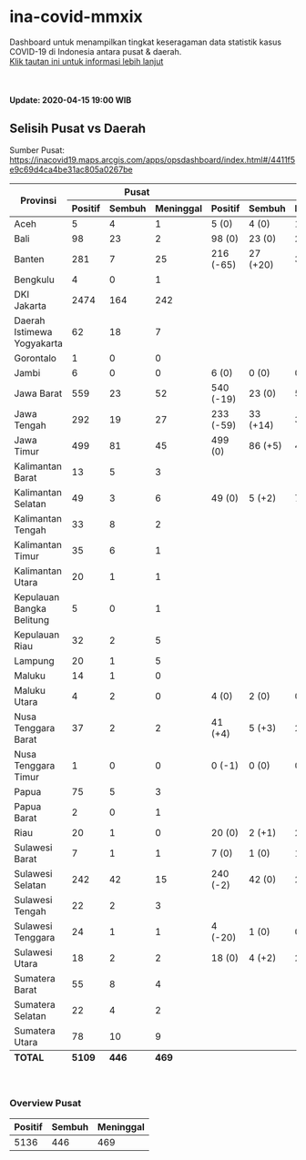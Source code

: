 # ina-covid-mmxix
Dashboard untuk menampilkan tingkat keseragaman data statistik kasus COVID-19 di Indonesia antara pusat & daerah. \
[Klik tautan ini untuk informasi lebih lanjut](INFO.md)

<br>

#### Update: 2020-04-15 19:00 WIB
## Selisih Pusat vs Daerah
Sumber Pusat: https://inacovid19.maps.arcgis.com/apps/opsdashboard/index.html#/4411f5e9c69d4ca4be31ac805a0267be
<table>
    <thead>
        <tr>
            <th rowspan=2 style="text-align:center">Provinsi</th>
            <th colspan=3 style="text-align:center">Pusat</th>
            <th colspan=4 style="text-align:center">Daerah</th>
        </tr>
        <tr>
            <th>Positif</th>
            <th>Sembuh</th>
            <th>Meninggal</th>
            <th>Positif</th>
            <th>Sembuh</th>
            <th>Meninggal</th>
            <th>Sumber</th>
        </tr>
    </thead>
    <tbody>
        <tr><td class="province">Aceh</td><td class="national-positive">5</td><td class="national-recover">4</td><td class="national-dead">1</td><td class="regional-positive">5 <span class="diff-positive">(0)</span></td><td class="regional-recover">4 <span class="diff-recover">(0)</span></td><td class="regional-dead">1 <span class="diff-dead">(0)</span></td><td class="regional-source"><a href="https://covid19.acehprov.go.id">https://covid19.acehprov.go.id</a></td></tr>
        <tr><td class="province">Bali</td><td class="national-positive">98</td><td class="national-recover">23</td><td class="national-dead">2</td><td class="regional-positive">98 <span class="diff-positive">(0)</span></td><td class="regional-recover">23 <span class="diff-recover">(0)</span></td><td class="regional-dead">2 <span class="diff-dead">(0)</span></td><td class="regional-source"><a href="https://infocorona.baliprov.go.id">https://infocorona.baliprov.go.id</a></td></tr>
        <tr><td class="province">Banten</td><td class="national-positive">281</td><td class="national-recover">7</td><td class="national-dead">25</td><td class="regional-positive">216 <span class="diff-positive">(-65)</span></td><td class="regional-recover">27 <span class="diff-recover">(+20)</span></td><td class="regional-dead">36 <span class="diff-dead">(+11)</span></td><td class="regional-source"><a href="https://infocorona.bantenprov.go.id">https://infocorona.bantenprov.go.id</a></td></tr>
        <tr><td class="province">Bengkulu</td><td class="national-positive">4</td><td class="national-recover">0</td><td class="national-dead">1</td><td class="regional-unknown" colspan=4></td></tr>
        <tr><td class="province">DKI Jakarta</td><td class="national-positive">2474</td><td class="national-recover">164</td><td class="national-dead">242</td><td class="regional-unknown" colspan=4></td></tr>
        <tr><td class="province">Daerah Istimewa Yogyakarta</td><td class="national-positive">62</td><td class="national-recover">18</td><td class="national-dead">7</td><td class="regional-unknown" colspan=4></td></tr>
        <tr><td class="province">Gorontalo</td><td class="national-positive">1</td><td class="national-recover">0</td><td class="national-dead">0</td><td class="regional-unknown" colspan=4></td></tr>
        <tr><td class="province">Jambi</td><td class="national-positive">6</td><td class="national-recover">0</td><td class="national-dead">0</td><td class="regional-positive">6 <span class="diff-positive">(0)</span></td><td class="regional-recover">0 <span class="diff-recover">(0)</span></td><td class="regional-dead">0 <span class="diff-dead">(0)</span></td><td class="regional-source"><a href="http://corona.jambiprov.go.id">http://corona.jambiprov.go.id</a></td></tr>
        <tr><td class="province">Jawa Barat</td><td class="national-positive">559</td><td class="national-recover">23</td><td class="national-dead">52</td><td class="regional-positive">540 <span class="diff-positive">(-19)</span></td><td class="regional-recover">23 <span class="diff-recover">(0)</span></td><td class="regional-dead">52 <span class="diff-dead">(0)</span></td><td class="regional-source"><a href="https://pikobar.jabarprov.go.id">https://pikobar.jabarprov.go.id</a></td></tr>
        <tr><td class="province">Jawa Tengah</td><td class="national-positive">292</td><td class="national-recover">19</td><td class="national-dead">27</td><td class="regional-positive">233 <span class="diff-positive">(-59)</span></td><td class="regional-recover">33 <span class="diff-recover">(+14)</span></td><td class="regional-dead">38 <span class="diff-dead">(+11)</span></td><td class="regional-source"><a href="https://corona.jatengprov.go.id">https://corona.jatengprov.go.id</a></td></tr>
        <tr><td class="province">Jawa Timur</td><td class="national-positive">499</td><td class="national-recover">81</td><td class="national-dead">45</td><td class="regional-positive">499 <span class="diff-positive">(0)</span></td><td class="regional-recover">86 <span class="diff-recover">(+5)</span></td><td class="regional-dead">46 <span class="diff-dead">(+1)</span></td><td class="regional-source"><a href="https://infocovid19.jatimprov.go.id">https://infocovid19.jatimprov.go.id</a></td></tr>
        <tr><td class="province">Kalimantan Barat</td><td class="national-positive">13</td><td class="national-recover">5</td><td class="national-dead">3</td><td class="regional-unknown" colspan=4></td></tr>
        <tr><td class="province">Kalimantan Selatan</td><td class="national-positive">49</td><td class="national-recover">3</td><td class="national-dead">6</td><td class="regional-positive">49 <span class="diff-positive">(0)</span></td><td class="regional-recover">5 <span class="diff-recover">(+2)</span></td><td class="regional-dead">7 <span class="diff-dead">(+1)</span></td><td class="regional-source"><a href="https://corona.kalselprov.go.id">https://corona.kalselprov.go.id</a></td></tr>
        <tr><td class="province">Kalimantan Tengah</td><td class="national-positive">33</td><td class="national-recover">8</td><td class="national-dead">2</td><td class="regional-unknown" colspan=4></td></tr>
        <tr><td class="province">Kalimantan Timur</td><td class="national-positive">35</td><td class="national-recover">6</td><td class="national-dead">1</td><td class="regional-unknown" colspan=4></td></tr>
        <tr><td class="province">Kalimantan Utara</td><td class="national-positive">20</td><td class="national-recover">1</td><td class="national-dead">1</td><td class="regional-unknown" colspan=4></td></tr>
        <tr><td class="province">Kepulauan Bangka Belitung</td><td class="national-positive">5</td><td class="national-recover">0</td><td class="national-dead">1</td><td class="regional-unknown" colspan=4></td></tr>
        <tr><td class="province">Kepulauan Riau</td><td class="national-positive">32</td><td class="national-recover">2</td><td class="national-dead">5</td><td class="regional-unknown" colspan=4></td></tr>
        <tr><td class="province">Lampung</td><td class="national-positive">20</td><td class="national-recover">1</td><td class="national-dead">5</td><td class="regional-unknown" colspan=4></td></tr>
        <tr><td class="province">Maluku</td><td class="national-positive">14</td><td class="national-recover">1</td><td class="national-dead">0</td><td class="regional-unknown" colspan=4></td></tr>
        <tr><td class="province">Maluku Utara</td><td class="national-positive">4</td><td class="national-recover">2</td><td class="national-dead">0</td><td class="regional-positive">4 <span class="diff-positive">(0)</span></td><td class="regional-recover">2 <span class="diff-recover">(0)</span></td><td class="regional-dead">0 <span class="diff-dead">(0)</span></td><td class="regional-source"><a href="http://corona.malutprov.go.id">http://corona.malutprov.go.id</a></td></tr>
        <tr><td class="province">Nusa Tenggara Barat</td><td class="national-positive">37</td><td class="national-recover">2</td><td class="national-dead">2</td><td class="regional-positive">41 <span class="diff-positive">(+4)</span></td><td class="regional-recover">5 <span class="diff-recover">(+3)</span></td><td class="regional-dead">2 <span class="diff-dead">(0)</span></td><td class="regional-source"><a href="https://corona.ntbprov.go.id">https://corona.ntbprov.go.id</a></td></tr>
        <tr><td class="province">Nusa Tenggara Timur</td><td class="national-positive">1</td><td class="national-recover">0</td><td class="national-dead">0</td><td class="regional-positive">0 <span class="diff-positive">(-1)</span></td><td class="regional-recover">0 <span class="diff-recover">(0)</span></td><td class="regional-dead">0 <span class="diff-dead">(0)</span></td><td class="regional-source"><a href="https://covid19.nttprov.go.id">https://covid19.nttprov.go.id</a></td></tr>
        <tr><td class="province">Papua</td><td class="national-positive">75</td><td class="national-recover">5</td><td class="national-dead">3</td><td class="regional-unknown" colspan=4></td></tr>
        <tr><td class="province">Papua Barat</td><td class="national-positive">2</td><td class="national-recover">0</td><td class="national-dead">1</td><td class="regional-unknown" colspan=4></td></tr>
        <tr><td class="province">Riau</td><td class="national-positive">20</td><td class="national-recover">1</td><td class="national-dead">0</td><td class="regional-positive">20 <span class="diff-positive">(0)</span></td><td class="regional-recover">2 <span class="diff-recover">(+1)</span></td><td class="regional-dead">2 <span class="diff-dead">(+2)</span></td><td class="regional-source"><a href="https://corona.riau.go.id">https://corona.riau.go.id</a></td></tr>
        <tr><td class="province">Sulawesi Barat</td><td class="national-positive">7</td><td class="national-recover">1</td><td class="national-dead">1</td><td class="regional-positive">7 <span class="diff-positive">(0)</span></td><td class="regional-recover">1 <span class="diff-recover">(0)</span></td><td class="regional-dead">1 <span class="diff-dead">(0)</span></td><td class="regional-source"><a href="https://covid19.sulbarprov.go.id">https://covid19.sulbarprov.go.id</a></td></tr>
        <tr><td class="province">Sulawesi Selatan</td><td class="national-positive">242</td><td class="national-recover">42</td><td class="national-dead">15</td><td class="regional-positive">240 <span class="diff-positive">(-2)</span></td><td class="regional-recover">42 <span class="diff-recover">(0)</span></td><td class="regional-dead">22 <span class="diff-dead">(+7)</span></td><td class="regional-source"><a href="https://covid19.sulselprov.go.id">https://covid19.sulselprov.go.id</a></td></tr>
        <tr><td class="province">Sulawesi Tengah</td><td class="national-positive">22</td><td class="national-recover">2</td><td class="national-dead">3</td><td class="regional-unknown" colspan=4></td></tr>
        <tr><td class="province">Sulawesi Tenggara</td><td class="national-positive">24</td><td class="national-recover">1</td><td class="national-dead">1</td><td class="regional-positive">4 <span class="diff-positive">(-20)</span></td><td class="regional-recover">1 <span class="diff-recover">(0)</span></td><td class="regional-dead">0 <span class="diff-dead">(-1)</span></td><td class="regional-source"><a href="https://dinkes.sultraprov.go.id">https://dinkes.sultraprov.go.id</a></td></tr>
        <tr><td class="province">Sulawesi Utara</td><td class="national-positive">18</td><td class="national-recover">2</td><td class="national-dead">2</td><td class="regional-positive">18 <span class="diff-positive">(0)</span></td><td class="regional-recover">4 <span class="diff-recover">(+2)</span></td><td class="regional-dead">2 <span class="diff-dead">(0)</span></td><td class="regional-source"><a href="https://corona.sulutprov.go.id">https://corona.sulutprov.go.id</a></td></tr>
        <tr><td class="province">Sumatera Barat</td><td class="national-positive">55</td><td class="national-recover">8</td><td class="national-dead">4</td><td class="regional-unknown" colspan=4></td></tr>
        <tr><td class="province">Sumatera Selatan</td><td class="national-positive">22</td><td class="national-recover">4</td><td class="national-dead">2</td><td class="regional-unknown" colspan=4></td></tr>
        <tr><td class="province">Sumatera Utara</td><td class="national-positive">78</td><td class="national-recover">10</td><td class="national-dead">9</td><td class="regional-unknown" colspan=4></td></tr>
    </tbody>
    <tfoot>
        <tr>
            <td><b>TOTAL</b></td>
            <td><b>5109</b></td>
            <td><b>446</b></td>
            <td><b>469</b></td>
            <td colspan=4></td>
        </tr>
    </tfoot>
</table>
<br>

### Overview Pusat
| Positif | Sembuh | Meninggal |
|--|--|--|
| 5136 | 446 | 469 |